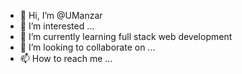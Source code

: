 - 👋 Hi, I’m @UManzar
- 👀 I’m interested ... 
- 🌱 I’m currently learning full stack web development
- 💞️ I’m looking to collaborate on ...
- 📫 How to reach me ...

<!---
UManzar/UManzar is a ✨ special ✨ repository because its `README.md` (this file) appears on your GitHub profile.
You can click the Preview link to take a look at your changes.
--->
